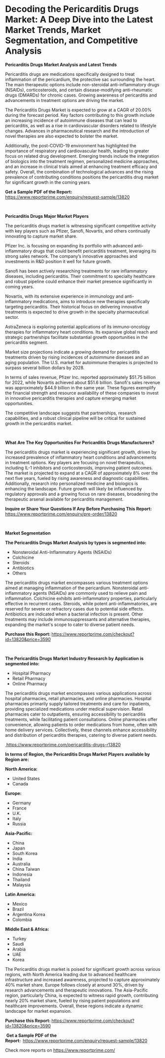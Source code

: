 <p><h1>Decoding the Pericarditis Drugs Market: A Deep Dive into the Latest Market Trends, Market Segmentation, and Competitive Analysis</h1></p><p><strong>Pericarditis Drugs Market Analysis and Latest Trends</strong></p>
<p><p>Pericarditis drugs are medications specifically designed to treat inflammation of the pericardium, the protective sac surrounding the heart. The main therapeutic options include non-steroidal anti-inflammatory drugs (NSAIDs), corticosteroids, and certain disease-modifying anti-rheumatic drugs (DMARDs) for chronic cases. Growing awareness of pericarditis and advancements in treatment options are driving the market.</p><p>The Pericarditis Drugs Market is expected to grow at a CAGR of 20.00% during the forecast period. Key factors contributing to this growth include an increasing incidence of autoimmune diseases that can lead to pericarditis, as well as a rise in cardiovascular disorders related to lifestyle changes. Advances in pharmaceutical research and the introduction of novel therapies are also expected to bolster the market. </p><p>Additionally, the post-COVID-19 environment has highlighted the importance of respiratory and cardiovascular health, leading to greater focus on related drug development. Emerging trends include the integration of biologics into the treatment regimen, personalized medicine approaches, and an increase in clinical trials aimed at enhancing treatment efficacy and safety. Overall, the combination of technological advances and the rising prevalence of contributing conditions positions the pericarditis drug market for significant growth in the coming years.</p></p>
<p><strong>Get a Sample PDF of the Report:&nbsp;</strong> <a href="https://www.reportprime.com/enquiry/request-sample/13820?utm_campaign=2218&utm_medium=2&utm_source=Github&utm_content=ia&utm_term=20032025&utm_id=pericarditis-drugs">https://www.reportprime.com/enquiry/request-sample/13820</a></p>
<p>&nbsp;</p>
<p><strong>Pericarditis Drugs Major Market Players</strong></p>
<p><p>The pericarditis drugs market is witnessing significant competitive activity with key players such as Pfizer, Sanofi, Novartis, and others continually innovating to capture market share. </p><p>Pfizer Inc. is focusing on expanding its portfolio with advanced anti-inflammatory drugs that could benefit pericarditis treatment, leveraging its strong sales network. The company’s innovative approaches and investments in R&D position it well for future growth.</p><p>Sanofi has been actively researching treatments for rare inflammatory diseases, including pericarditis. Their commitment to specialty healthcare and robust pipeline could enhance their market presence significantly in coming years.</p><p>Novartis, with its extensive experience in immunology and anti-inflammatory medications, aims to introduce new therapies specifically targeting pericarditis. Their historical focus on delivering innovative treatments is expected to drive growth in the specialty pharmaceutical sector.</p><p>AstraZeneca is exploring potential applications of its immuno-oncology therapies for inflammatory heart conditions. Its expansive global reach and strategic partnerships facilitate substantial growth opportunities in the pericarditis segment.</p><p>Market size projections indicate a growing demand for pericarditis treatments driven by rising incidences of autoimmune diseases and an aging population. The U.S. market for autoimmune therapies is projected to surpass several billion dollars by 2028.</p><p>In terms of sales revenue, Pfizer Inc. reported approximately $51.75 billion for 2022, while Novartis achieved about $51.6 billion. Sanofi's sales revenue was approximately $44.9 billion in the same year. These figures exemplify the financial strength and resource availability of these companies to invest in innovative pericarditis therapies and capture emerging market opportunities. </p><p>The competitive landscape suggests that partnerships, research capabilities, and a robust clinical pipeline will be critical for sustained growth in the pericarditis market.</p></p>
<p>&nbsp;</p>
<p><strong>What Are The Key Opportunities For Pericarditis Drugs Manufacturers?</strong></p>
<p><p>The pericarditis drugs market is experiencing significant growth, driven by increased prevalence of inflammatory heart conditions and advancements in treatment options. Key players are focusing on novel therapeutics, including IL-1 inhibitors and corticosteroids, improving patient outcomes. The market is projected to expand at a CAGR of approximately 8% over the next five years, fueled by rising awareness and diagnostic capabilities. Additionally, research into personalized medicine and biologics is enhancing the landscape. Future growth will likely be influenced by regulatory approvals and a growing focus on rare diseases, broadening the therapeutic arsenal available for pericarditis management.</p></p>
<p><strong>Inquire or Share Your Questions If Any Before Purchasing This Report:</strong> <a href="https://www.reportprime.com/enquiry/pre-order/13820?utm_campaign=2218&utm_medium=2&utm_source=Github&utm_content=ia&utm_term=20032025&utm_id=pericarditis-drugs">https://www.reportprime.com/enquiry/pre-order/13820</a></p>
<p>&nbsp;</p>
<p><strong>Market Segmentation</strong></p>
<p><strong>The Pericarditis Drugs Market Analysis by types is segmented into:</strong></p>
<p><ul><li>Nonsteroidal Anti-Inflammatory Agents (NSAIDs)</li><li>Colchicine</li><li>Steroids</li><li>Antibiotics</li><li>Others</li></ul></p>
<p><p>The pericarditis drugs market encompasses various treatment options aimed at managing inflammation of the pericardium. Nonsteroidal anti-inflammatory agents (NSAIDs) are commonly used to relieve pain and inflammation. Colchicine exhibits anti-inflammatory properties, particularly effective in recurrent cases. Steroids, while potent anti-inflammatories, are reserved for severe or refractory cases due to potential side effects. Antibiotics are indicated when a bacterial infection is present. Other treatments may include immunosuppressants and alternative therapies, expanding the market's scope to cater to diverse patient needs.</p></p>
<p><strong>Purchase this Report:&nbsp;</strong><a href="https://www.reportprime.com/checkout?id=13820&price=3590&utm_campaign=2218&utm_medium=2&utm_source=Github&utm_content=ia&utm_term=20032025&utm_id=pericarditis-drugs">https://www.reportprime.com/checkout?id=13820&price=3590</a></p>
<p>&nbsp;</p>
<p><strong>The Pericarditis Drugs Market Industry Research by Application is segmented into:</strong></p>
<p><ul><li>Hospital Pharmacy</li><li>Retail Pharmacy</li><li>Online Pharmacy</li></ul></p>
<p><p>The pericarditis drugs market encompasses various applications across hospital pharmacies, retail pharmacies, and online pharmacies. Hospital pharmacies primarily supply tailored treatments and care for inpatients, providing specialized medications under medical supervision. Retail pharmacies cater to outpatients, ensuring accessibility to pericarditis treatments, while facilitating patient consultations. Online pharmacies offer convenience, allowing patients to order medications from home, often with home delivery services. Collectively, these channels enhance accessibility and distribution of pericarditis therapies, catering to diverse patient needs.</p></p>
<p><a href="https://www.reportprime.com/pericarditis-drugs-r13820?utm_campaign=2218&utm_medium=2&utm_source=Github&utm_content=ia&utm_term=20032025&utm_id=pericarditis-drugs">&nbsp;https://www.reportprime.com/pericarditis-drugs-r13820</a></p>
<p><strong>In terms of Region, the Pericarditis Drugs Market Players available by Region are:</strong></p>
<p>
    <p> <strong> North America: </strong>
        <ul>
            <li>United States</li>
            <li>Canada</li>
        </ul>
        </p> 
    <p> <strong> Europe: </strong>
        <ul>
            <li>Germany</li>
            <li>France</li>
            <li>U.K.</li>
            <li>Italy</li>
            <li>Russia</li>
        </ul>
        </p> 
    <p> <strong> Asia-Pacific: </strong>
        <ul>
            <li>China</li>
            <li>Japan</li>
            <li>South Korea</li>
            <li>India</li>
            <li>Australia</li>
            <li>China Taiwan</li>
            <li>Indonesia</li>
            <li>Thailand</li>
            <li>Malaysia</li>
        </ul>
        </p> 
    <p> <strong> Latin America: </strong>
        <ul>
            <li>Mexico</li>
            <li>Brazil</li>
            <li>Argentina Korea</li>
            <li>Colombia</li>
        </ul>
        </p> 
    <p> <strong> Middle East & Africa: </strong>
        <ul>
            <li>Turkey</li>
            <li>Saudi</li>
            <li>Arabia</li>
            <li>UAE</li>
            <li>Korea</li>
        </ul>
    </p>
    </p>
<p><p>The Pericarditis drugs market is poised for significant growth across various regions, with North America leading due to advanced healthcare infrastructure and increased awareness, projected to capture approximately 40% market share. Europe follows closely at around 30%, driven by research advancements and therapeutic innovations. The Asia-Pacific region, particularly China, is expected to witness rapid growth, contributing nearly 20% market share, fueled by rising patient populations and healthcare improvements. Overall, these regions indicate a dynamic landscape for market expansion.</p></p>
<p><strong>Purchase this Report: </strong><a href="https://www.reportprime.com/checkout?id=13820&price=3590&utm_campaign=2218&utm_medium=2&utm_source=Github&utm_content=ia&utm_term=20032025&utm_id=pericarditis-drugs">https://www.reportprime.com/checkout?id=13820&price=3590</a></p>
<p>&nbsp;<strong>Get a Sample PDF of the Report:&nbsp;&nbsp;</strong><a href="https://www.reportprime.com/enquiry/request-sample/13820?utm_campaign=2218&utm_medium=2&utm_source=Github&utm_content=ia&utm_term=20032025&utm_id=pericarditis-drugs">https://www.reportprime.com/enquiry/request-sample/13820</a></p>
<p><strong></strong></p>
<p>Check more reports on <a href="https://www.reportprime.com/?utm_campaign=2218&utm_medium=2&utm_source=Github&utm_content=ia&utm_term=20032025&utm_id=pericarditis-drugs">https://www.reportprime.com/</a></p>